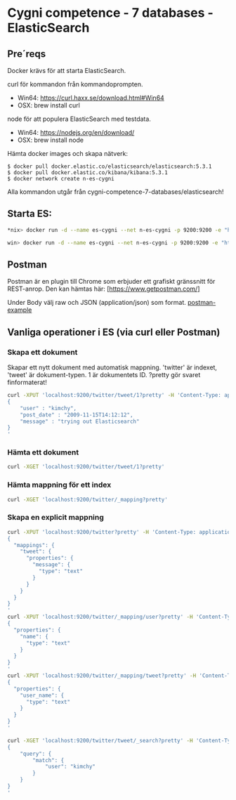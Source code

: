 # Cygni competence - 7 databases - ElasticSearch

## Pre´reqs
Docker krävs för att starta ElasticSearch.

curl för kommandon från kommandoprompten.
- Win64: https://curl.haxx.se/download.html#Win64
- OSX: brew install curl

node för att populera ElasticSearch med testdata.
- Win64: https://nodejs.org/en/download/
- OSX: brew install node

Hämta docker images och skapa nätverk:
```
$ docker pull docker.elastic.co/elasticsearch/elasticsearch:5.3.1
$ docker pull docker.elastic.co/kibana/kibana:5.3.1
$ docker network create n-es-cygni
```

Alla kommandon utgår från cygni-competence-7-databases/elasticsearch!

## Starta ES:
```bash
*nix> docker run -d --name es-cygni --net n-es-cygni -p 9200:9200 -e "http.host=0.0.0.0" -e "transport.host=127.0.0.1" -v $(pwd)/elasticsearch.yaml:/usr/share/elasticsearch/config/elasticsearch.yml  docker.elastic.co/elasticsearch/elasticsearch:5.3.1
```
```bash
win> docker run -d --name es-cygni --net n-es-cygni -p 9200:9200 -e "http.host=0.0.0.0" -e "transport.host=127.0.0.1" -v %cd%\elasticsearch.yaml:/usr/share/elasticsearch/config/elasticsearch.yml  docker.elastic.co/elasticsearch/elasticsearch:5.3.1
```

## Postman
Postman är en plugin till Chrome som erbjuder ett grafiskt gränssnitt för REST-anrop. Den kan hämtas här: [https://www.getpostman.com/]

Under Body välj raw och JSON (application/json) som format.
[postman-example]

## Vanliga operationer i ES (via curl eller Postman)

### Skapa ett dokument
Skapar ett nytt dokument med automatisk mappning. 'twitter' är indexet, 'tweet'
är dokument-typen. 1 är dokumentets ID. ?pretty gör svaret finformaterat!

```bash
curl -XPUT 'localhost:9200/twitter/tweet/1?pretty' -H 'Content-Type: application/json' -d'
{
    "user" : "kimchy",
    "post_date" : "2009-11-15T14:12:12",
    "message" : "trying out Elasticsearch"
}
'
```
### Hämta ett dokument
```bash
curl -XGET 'localhost:9200/twitter/tweet/1?pretty'
```

### Hämta mappning för ett index
```bash
curl -XGET 'localhost:9200/twitter/_mapping?pretty'
```

### Skapa en explicit mappning
```bash
curl -XPUT 'localhost:9200/twitter?pretty' -H 'Content-Type: application/json' -d'
{
  "mappings": {
    "tweet": {
      "properties": {
        "message": {
          "type": "text"
        }
      }
    }
  }
}
'
curl -XPUT 'localhost:9200/twitter/_mapping/user?pretty' -H 'Content-Type: application/json' -d'
{
  "properties": {
    "name": {
      "type": "text"
    }
  }
}
'
curl -XPUT 'localhost:9200/twitter/_mapping/tweet?pretty' -H 'Content-Type: application/json' -d'
{
  "properties": {
    "user_name": {
      "type": "text"
    }
  }
}
'
```

```bash
curl -XGET 'localhost:9200/twitter/tweet/_search?pretty' -H 'Content-Type: application/json' -d'
{
    "query": {
        "match": {
            "user": "kimchy"
        }
    }
}
'
```


[postman-example]: https://github.com/cygni/cygni-competence-7-databases/blob/screenshots/elasticsearch/postman.png?raw=true "Postman example"
